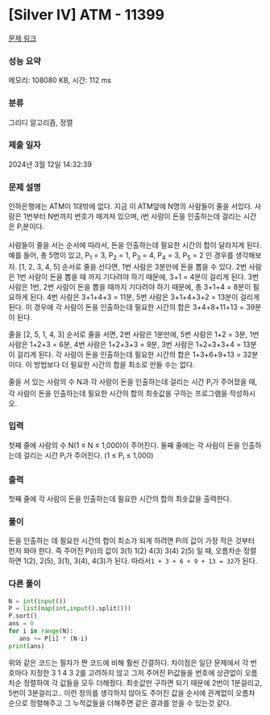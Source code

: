 # [Silver IV] ATM - 11399 

[문제 링크](https://www.acmicpc.net/problem/11399) 

### 성능 요약

메모리: 108080 KB, 시간: 112 ms

### 분류

그리디 알고리즘, 정렬

### 제출 일자

2024년 3월 12일 14:32:39

### 문제 설명

<p>인하은행에는 ATM이 1대밖에 없다. 지금 이 ATM앞에 N명의 사람들이 줄을 서있다. 사람은 1번부터 N번까지 번호가 매겨져 있으며, i번 사람이 돈을 인출하는데 걸리는 시간은 P<sub>i</sub>분이다.</p>

<p>사람들이 줄을 서는 순서에 따라서, 돈을 인출하는데 필요한 시간의 합이 달라지게 된다. 예를 들어, 총 5명이 있고, P<sub>1</sub> = 3, P<sub>2</sub> = 1, P<sub>3</sub> = 4, P<sub>4</sub> = 3, P<sub>5</sub> = 2 인 경우를 생각해보자. [1, 2, 3, 4, 5] 순서로 줄을 선다면, 1번 사람은 3분만에 돈을 뽑을 수 있다. 2번 사람은 1번 사람이 돈을 뽑을 때 까지 기다려야 하기 때문에, 3+1 = 4분이 걸리게 된다. 3번 사람은 1번, 2번 사람이 돈을 뽑을 때까지 기다려야 하기 때문에, 총 3+1+4 = 8분이 필요하게 된다. 4번 사람은 3+1+4+3 = 11분, 5번 사람은 3+1+4+3+2 = 13분이 걸리게 된다. 이 경우에 각 사람이 돈을 인출하는데 필요한 시간의 합은 3+4+8+11+13 = 39분이 된다.</p>

<p>줄을 [2, 5, 1, 4, 3] 순서로 줄을 서면, 2번 사람은 1분만에, 5번 사람은 1+2 = 3분, 1번 사람은 1+2+3 = 6분, 4번 사람은 1+2+3+3 = 9분, 3번 사람은 1+2+3+3+4 = 13분이 걸리게 된다. 각 사람이 돈을 인출하는데 필요한 시간의 합은 1+3+6+9+13 = 32분이다. 이 방법보다 더 필요한 시간의 합을 최소로 만들 수는 없다.</p>

<p>줄을 서 있는 사람의 수 N과 각 사람이 돈을 인출하는데 걸리는 시간 P<sub>i</sub>가 주어졌을 때, 각 사람이 돈을 인출하는데 필요한 시간의 합의 최솟값을 구하는 프로그램을 작성하시오.</p>

### 입력 

 <p>첫째 줄에 사람의 수 N(1 ≤ N ≤ 1,000)이 주어진다. 둘째 줄에는 각 사람이 돈을 인출하는데 걸리는 시간 P<sub>i</sub>가 주어진다. (1 ≤ P<sub>i</sub> ≤ 1,000)</p>

### 출력 

 <p>첫째 줄에 각 사람이 돈을 인출하는데 필요한 시간의 합의 최솟값을 출력한다.</p>

### 풀이
 <p>돈을 인출하는 데 필요한 시간의 합이 최소가 되게 하려면 Pi의 값이 가장 작은 것부터 먼저 와야 한다. 즉 주어진 P(i)의 값이 3(1) 1(2) 4(3) 3(4) 2(5) 일 때, 오름차순 정렬 하면 1(2), 2(5), 3(1), 3(4), 4(3)가 된다.
 따라서<code>1 + 3 + 6 + 9 + 13 = 32</code>가 된다.</p>

### 다른 풀이
 ~~~python
 N = int(input())
P = list(map(int,input().split()))
P.sort()
ans = 0
for i in range(N):
    ans += P[i] * (N-i)
print(ans)
 ~~~
<p>위와 같은 코드는 필자가 짠 코드에 비해 훨씬 간결하다. 차이점은 일단 문제에서 각 번호마다 지정한 3 1 4 3 2를 고려하지 않고 그저 주어진 Pi값들을 번호에 상관없이 오름차순 정렬하여 각 값들을 모두 더해줬다. 최솟값만 구하면 되기 때문에 2번이 1분걸리고, 5번이 3분걸리고.. 이런 정의를 생각하지 않아도 주어진 값을 순서에 관계없이 오름차 순으로 정렬해주고 그 누적값들을 더해주면 같은 결과를 얻을 수 있는것 같다.</p>

